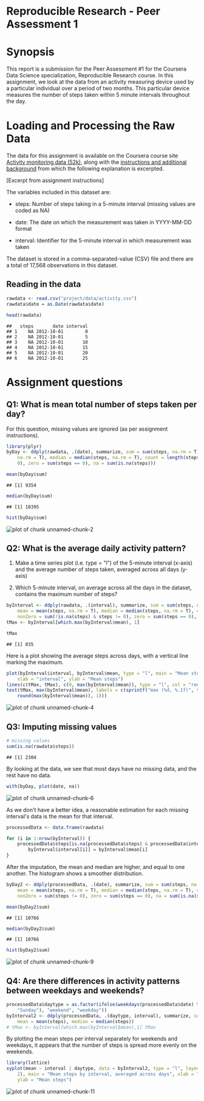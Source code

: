 Reproducible Research - Peer Assessment 1
=========================================

# Synopsis
This report is a submission for the Peer Assessment #1 for the Coursera Data Science specialization, Reproducible Research course.  In this assignment, we look at the data from an activity measuring device used by a particular individual over a period of two months. This particular device measures the number of steps taken within 5 minute intervals throughout the day.

# Loading and Processing the Raw Data

The data for this assignment is available on the Coursera course site  [Activity monitoring data (52k)](https://d396qusza40orc.cloudfront.net/repdata%2Fdata%2Factivity.zip), along with the [instructions and additional background](https://class.coursera.org/repdata-002/human_grading/view/courses/972084/assessments/3/submissions) from which the following explanation is excerpted.

[Excerpt from assignment instructions]

The variables included in this dataset are:
- steps: Number of steps taking in a 5-minute interval (missing values are coded as NA)

- date: The date on which the measurement was taken in YYYY-MM-DD format

- interval: Identifier for the 5-minute interval in which measurement was taken

The dataset is stored in a comma-separated-value (CSV) file and there are a total of 17,568 observations in this dataset.


## Reading in the data

```r
rawdata <- read.csv("project/data/activity.csv")
rawdata$date = as.Date(rawdata$date)

head(rawdata)
```

```
##   steps       date interval
## 1    NA 2012-10-01        0
## 2    NA 2012-10-01        5
## 3    NA 2012-10-01       10
## 4    NA 2012-10-01       15
## 5    NA 2012-10-01       20
## 6    NA 2012-10-01       25
```


# Assignment questions

## Q1: What is mean total number of steps taken per day?

For this question, missing values are ignored (as per assignment instructions).


```r
library(plyr)
byDay <- ddply(rawdata, .(date), summarize, sum = sum(steps, na.rm = T), mean = mean(steps, 
    na.rm = T), median = median(steps, na.rm = T), count = length(steps), nonZero = sum(steps != 
    0), zero = sum(steps == 0), na = sum(is.na(steps)))

mean(byDay$sum)
```

```
## [1] 9354
```

```r
median(byDay$sum)
```

```
## [1] 10395
```



```r
hist(byDay$sum)
```

![plot of chunk unnamed-chunk-2](figure/unnamed-chunk-2.png) 



## Q2: What is the average daily activity pattern?
1. Make a time series plot (i.e. type = "l") of the 5-minute interval (x-axis) and the average number of steps taken, averaged across all days (y-axis)

2. Which 5-minute interval, on average across all the days in the dataset, contains the maximum number of steps?

```r
byInterval <- ddply(rawdata, .(interval), summarize, sum = sum(steps, na.rm = T), 
    mean = mean(steps, na.rm = T), median = median(steps, na.rm = T), count = length(steps), 
    nonZero = sum(!is.na(steps) & steps != 0), zero = sum(steps == 0), na = sum(is.na(steps)))
tMax <- byInterval[which.max(byInterval$mean), 1]

tMax
```

```
## [1] 835
```


Here is a plot showing the average steps across days, with a vertical line marking the maximum.


```r
plot(byInterval$interval, byInterval$mean, type = "l", main = "Mean steps by interval, averaged across days", 
    xlab = "interval", ylab = "Mean steps")
lines(c(tMax, tMax), c(0, max(byInterval$mean)), type = "l", col = "red")
text(tMax, max(byInterval$mean), labels = c(sprintf("max (%d, %.1f)", tMax, 
    round(max(byInterval$mean)), 1)))
```

![plot of chunk unnamed-chunk-4](figure/unnamed-chunk-4.png) 



## Q3: Imputing missing values




```r
# missing values
sum(is.na(rawdata$steps))
```

```
## [1] 2304
```



By looking at the data, we see that most days have no missing data, and the rest have no data.

```r
with(byDay, plot(date, na))
```

![plot of chunk unnamed-chunk-6](figure/unnamed-chunk-6.png) 


As we don't have a better idea, a reasonable estimation for each missing interval's data is the mean for that interval.

```r
processedData <- data.frame(rawdata)

for (i in 1:nrow(byInterval)) {
    processedData$steps[is.na(processedData$steps) & processedData$interval == 
        byInterval$interval[i]] = byInterval$mean[i]
}
```


After the imputation, the mean and median are higher, and equal to one another. The histogram shows a smoother distribution.


```r
byDay2 <- ddply(processedData, .(date), summarize, sum = sum(steps, na.rm = T), 
    mean = mean(steps, na.rm = T), median = median(steps, na.rm = T), count = length(steps), 
    nonZero = sum(steps != 0), zero = sum(steps == 0), na = sum(is.na(steps)))

mean(byDay2$sum)
```

```
## [1] 10766
```

```r
median(byDay2$sum)
```

```
## [1] 10766
```




```r
hist(byDay2$sum)
```

![plot of chunk unnamed-chunk-9](figure/unnamed-chunk-9.png) 



## Q4: Are there differences in activity patterns between weekdays and weekends?



```r
processedData$daytype = as.factor(ifelse(weekdays(processedData$date) %in% c("Saturday", 
    "Sunday"), "weekend", "weekday"))
byInterval2 <- ddply(processedData, .(daytype, interval), summarize, sum = sum(steps), 
    mean = mean(steps), median = median(steps))
# tMax <- byInterval[which.max(byInterval$mean),1] tMax
```


By plotting the mean steps per interval separately for weekends and weekdays, it appears that the number of steps is spread more evenly on the weekends.


```r
library(lattice)
xyplot(mean ~ interval | daytype, data = byInterval2, type = "l", layout = c(1, 
    2), main = "Mean steps by interval, averaged across days", xlab = "interval", 
    ylab = "Mean steps")
```

![plot of chunk unnamed-chunk-11](figure/unnamed-chunk-11.png) 


